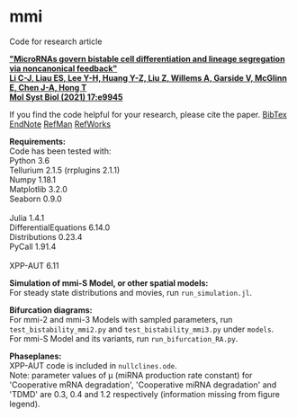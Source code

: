# mmi
Code for research article 

<a href="http://dx.doi.org/10.15252/msb.20209945">__"MicroRNAs govern bistable cell differentiation and lineage segregation via noncanonical feedback"<br>
Li C-J, Liau ES, Lee Y-H, Huang Y-Z, Liu Z, Willems A, Garside V, McGlinn E, Chen J-A, Hong T<br>
Mol Syst Biol (2021) 17:e9945__</a>

If you find the code helpful for your research, please cite the paper.
<a href="https://scholar.googleusercontent.com/scholar.bib?q=info:c8UoTMnAt4AJ:scholar.google.com/&output=citation&scisdr=CgVBh267EOOI5vol5d0:AAGBfm0AAAAAYmgj_d0onqU_2D2z-VtAbl7KPdDP3hTm&scisig=AAGBfm0AAAAAYmgj_RLCtsMDvEuBh0gnEcj-ftN0BAbc&scisf=4&ct=citation&cd=-1&hl=en">BibTex</a>
<a href="https://scholar.googleusercontent.com/scholar.enw?q=info:c8UoTMnAt4AJ:scholar.google.com/&output=citation&scisdr=CgVBh267EOOI5vol5d0:AAGBfm0AAAAAYmgj_d0onqU_2D2z-VtAbl7KPdDP3hTm&scisig=AAGBfm0AAAAAYmgj_RLCtsMDvEuBh0gnEcj-ftN0BAbc&scisf=3&ct=citation&cd=-1&hl=en">EndNote</a>
<a href="https://scholar.googleusercontent.com/scholar.ris?q=info:c8UoTMnAt4AJ:scholar.google.com/&output=citation&scisdr=CgVBh267EOOI5vol5d0:AAGBfm0AAAAAYmgj_d0onqU_2D2z-VtAbl7KPdDP3hTm&scisig=AAGBfm0AAAAAYmgj_RLCtsMDvEuBh0gnEcj-ftN0BAbc&scisf=2&ct=citation&cd=-1&hl=en">RefMan</a>
<a href="https://scholar.googleusercontent.com/scholar.rfw?q=info:c8UoTMnAt4AJ:scholar.google.com/&output=citation&scisdr=CgVBh267EOOI5vol5d0:AAGBfm0AAAAAYmgj_d0onqU_2D2z-VtAbl7KPdDP3hTm&scisig=AAGBfm0AAAAAYmgj_RLCtsMDvEuBh0gnEcj-ftN0BAbc&scisf=1&ct=citation&cd=-1&hl=en">RefWorks</a>


__Requirements:__<br>
Code has been tested with:<br>
Python 3.6<br>
Tellurium 2.1.5 (rrplugins 2.1.1)<br>
Numpy 1.18.1<br>
Matplotlib 3.2.0<br>
Seaborn 0.9.0<br><br>
Julia 1.4.1<br>
DifferentialEquations 6.14.0<br>
Distributions 0.23.4<br>
PyCall 1.91.4<br><br>
XPP-AUT 6.11

__Simulation of mmi-S Model, or other spatial models:__<br>
For steady state distributions and movies, run `run_simulation.jl`.<br>


__Bifurcation diagrams:__<br>
For mmi-2 and mmi-3 Models with sampled parameters, run `test_bistability_mmi2.py` and `test_bistability_mmi3.py` under `models`. <br>
For mmi-S Model and its variants, run `run_bifurcation_RA.py`.


__Phaseplanes:__<br>
XPP-AUT code is included in `nullclines.ode`.<br>
Note: parameter values of &#956; (miRNA production rate constant) for 'Cooperative mRNA degradation', 'Cooperative miRNA degradation' and 'TDMD' are 0.3, 0.4 and 1.2 respectively (information missing from figure legend).
